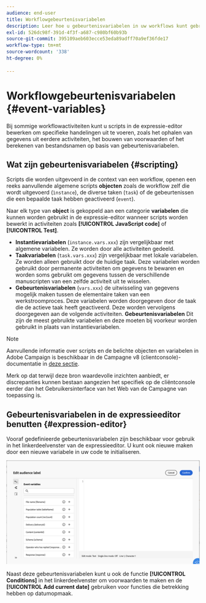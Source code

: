 ```yaml
---
audience: end-user
title: Workflowgebeurtenisvariabelen
description: Leer hoe u gebeurtenisvariabelen in uw workflows kunt gebruiken.
exl-id: 526dc98f-391d-4f3f-a687-c980bf60b93b
source-git-commit: 395109aeb603ecce53eda89adff70a9ef36fde17
workflow-type: tm+mt
source-wordcount: '338'
ht-degree: 0%

---
```


# Workflowgebeurtenisvariabelen {#event-variables}

Bij sommige workflowactiviteiten kunt u scripts in de expressie-editor bewerken om specifieke handelingen uit te voeren, zoals het ophalen van gegevens uit eerdere activiteiten, het bouwen van voorwaarden of het berekenen van bestandsnamen op basis van gebeurtenisvariabelen.

## Wat zijn gebeurtenisvariabelen {#scripting}

Scripts die worden uitgevoerd in de context van een workflow, openen een reeks aanvullende algemene scripts **objecten** zoals de workflow zelf die wordt uitgevoerd (`ìnstance`), de diverse taken (`task`) of de gebeurtenissen die een bepaalde taak hebben geactiveerd (`event`).

Naar elk type van **object** is gekoppeld aan een categorie **variabelen** die kunnen worden gebruikt in de expressie-editor wanneer scripts worden bewerkt in activiteiten zoals **[!UICONTROL JavaScript code]** of **[!UICONTROL Test]**.

* **Instantievariabelen** (`instance.vars.xxx`) zijn vergelijkbaar met algemene variabelen. Ze worden door alle activiteiten gedeeld.
* **Taakvariabelen** (`task.vars.xxx`) zijn vergelijkbaar met lokale variabelen. Ze worden alleen gebruikt door de huidige taak. Deze variabelen worden gebruikt door permanente activiteiten om gegevens te bewaren en worden soms gebruikt om gegevens tussen de verschillende manuscripten van een zelfde activiteit uit te wisselen.
* **Gebeurtenisvariabelen** (`vars.xxx`) de uitwisseling van gegevens mogelijk maken tussen de elementaire taken van een werkstroomproces. Deze variabelen worden doorgegeven door de taak die de actieve taak heeft geactiveerd. Deze worden vervolgens doorgegeven aan de volgende activiteiten. **Gebeurtenisvariabelen** Dit zijn de meest gebruikte variabelen en deze moeten bij voorkeur worden gebruikt in plaats van instantievariabelen.

>[!NOTE]
>
>Aanvullende informatie over scripts en de belichte objecten en variabelen in Adobe Campaign is beschikbaar in de Campagne v8 (clientconsole)-documentatie in [deze sectie](https://experienceleague.adobe.com/en/docs/campaign/automation/workflows/advanced-management/javascript-scripts-and-templates).
>
>Merk op dat terwijl deze bron waardevolle inzichten aanbiedt, er discrepanties kunnen bestaan aangezien het specifiek op de cliëntconsole eerder dan het Gebruikersinterface van het Web van de Campagne van toepassing is.

## Gebeurtenisvariabelen in de expressieeditor benutten {#expression-editor}

Vooraf gedefinieerde gebeurtenisvariabelen zijn beschikbaar voor gebruik in het linkerdeelvenster van de expressieeditor. U kunt ook nieuwe maken door een nieuwe variabele in uw code te initialiseren.

![](assets/event-variables.png)

Naast deze gebeurtenisvariabelen kunt u ook de functie **[!UICONTROL Conditions]** in het linkerdeelvenster om voorwaarden te maken en de **[!UICONTROL Add current date]** gebruiken voor functies die betrekking hebben op datumopmaak.
